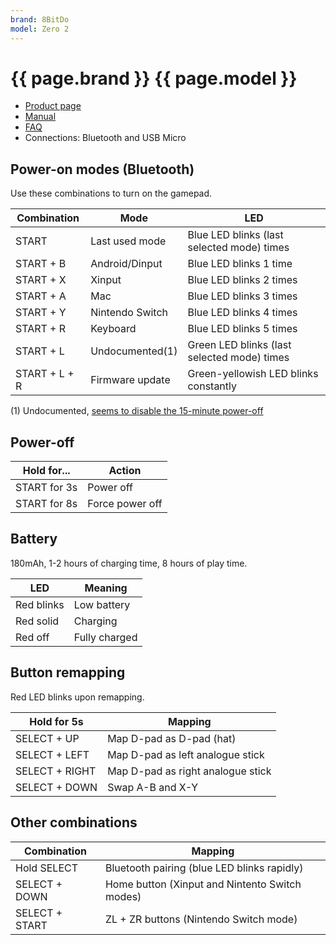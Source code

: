 ```yaml
---
brand: 8BitDo
model: Zero 2
---
```


# {{ page.brand }} {{ page.model }}

* [Product page](https://www.8bitdo.com/zero2/)
* [Manual](https://download.8bitdo.com/Manual/Controller/Zero2/Zero2_Manual.pdf)
* [FAQ](https://support.8bitdo.com/faq/zero2.html)
* Connections: Bluetooth and USB Micro

## Power-on modes (Bluetooth)

Use these combinations to turn on the gamepad.

Combination   | Mode            | LED
------------- | --------------- | ---
START         | Last used mode  | Blue LED blinks (last selected mode) times
START + B     | Android/Dinput  | Blue LED blinks 1 time
START + X     | Xinput          | Blue LED blinks 2 times
START + A     | Mac             | Blue LED blinks 3 times
START + Y     | Nintendo Switch | Blue LED blinks 4 times
START + R     | Keyboard        | Blue LED blinks 5 times
START + L     | Undocumented(1) | Green LED blinks (last selected mode) times
START + L + R | Firmware update | Green-yellowish LED blinks constantly

(1) Undocumented, [seems to disable the 15-minute power-off](https://www.reddit.com/r/8bitdo/comments/f37ovb/8bitdo_zero_2_lstart_blinks_green_led_why/)

## Power-off

Hold for...  | Action
------------ | ------
START for 3s | Power off
START for 8s | Force power off

## Battery

180mAh, 1-2 hours of charging time, 8 hours of play time.

LED        | Meaning
---------- | -------
Red blinks | Low battery
Red solid  | Charging
Red off    | Fully charged

## Button remapping

Red LED blinks upon remapping.

Hold for 5s    | Mapping
-------------- | -------
SELECT + UP    | Map D-pad as D-pad (hat)
SELECT + LEFT  | Map D-pad as left analogue stick
SELECT + RIGHT | Map D-pad as right analogue stick
SELECT + DOWN  | Swap A-B and X-Y

## Other combinations

Combination    | Mapping
-------------- | -------
Hold SELECT    | Bluetooth pairing (blue LED blinks rapidly)
SELECT + DOWN  | Home button (Xinput and Nintento Switch modes)
SELECT + START | ZL + ZR buttons (Nintendo Switch mode)
